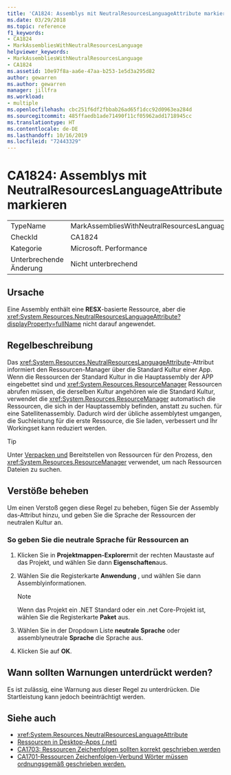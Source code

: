 ```yaml
---
title: 'CA1824: Assemblys mit NeutralResourcesLanguageAttribute markieren'
ms.date: 03/29/2018
ms.topic: reference
f1_keywords:
- CA1824
- MarkAssembliesWithNeutralResourcesLanguage
helpviewer_keywords:
- MarkAssembliesWithNeutralResourcesLanguage
- CA1824
ms.assetid: 10e97f8a-aa6e-47aa-b253-1e5d3a295d82
author: gewarren
ms.author: gewarren
manager: jillfra
ms.workload:
- multiple
ms.openlocfilehash: cbc251f6df2fbbab26ad65f1dcc92d0963ea284d
ms.sourcegitcommit: 485ffaedb1ade71490f11cf05962add1718945cc
ms.translationtype: HT
ms.contentlocale: de-DE
ms.lasthandoff: 10/16/2019
ms.locfileid: "72443329"
---
```

# <a name="ca1824-mark-assemblies-with-neutralresourceslanguageattribute"></a>CA1824: Assemblys mit NeutralResourcesLanguageAttribute markieren

|||
|-|-|
|TypeName|MarkAssembliesWithNeutralResourcesLanguage|
|CheckId|CA1824|
|Kategorie|Microsoft. Performance|
|Unterbrechende Änderung|Nicht unterbrechend|

## <a name="cause"></a>Ursache

Eine Assembly enthält eine **RESX**-basierte Ressource, aber die <xref:System.Resources.NeutralResourcesLanguageAttribute?displayProperty=fullName> nicht darauf angewendet.

## <a name="rule-description"></a>Regelbeschreibung

Das <xref:System.Resources.NeutralResourcesLanguageAttribute>-Attribut informiert den Ressourcen-Manager über die Standard Kultur einer App. Wenn die Ressourcen der Standard Kultur in die Hauptassembly der APP eingebettet sind und <xref:System.Resources.ResourceManager> Ressourcen abrufen müssen, die derselben Kultur angehören wie die Standard Kultur, verwendet die <xref:System.Resources.ResourceManager> automatisch die Ressourcen, die sich in der Hauptassembly befinden, anstatt zu suchen. für eine Satellitenassembly. Dadurch wird der übliche assemblytest umgangen, die Suchleistung für die erste Ressource, die Sie laden, verbessert und Ihr Workingset kann reduziert werden.

> [!TIP]
> Unter [Verpacken und](/dotnet/framework/resources/packaging-and-deploying-resources-in-desktop-apps) Bereitstellen von Ressourcen für den Prozess, den <xref:System.Resources.ResourceManager> verwendet, um nach Ressourcen Dateien zu suchen.

## <a name="fix-violations"></a>Verstöße beheben

Um einen Verstoß gegen diese Regel zu beheben, fügen Sie der Assembly das-Attribut hinzu, und geben Sie die Sprache der Ressourcen der neutralen Kultur an.

### <a name="to-specify-the-neutral-language-for-resources"></a>So geben Sie die neutrale Sprache für Ressourcen an

1. Klicken Sie in **Projektmappen-Explorer**mit der rechten Maustaste auf das Projekt, und wählen Sie dann **Eigenschaften**aus.

2. Wählen Sie die Registerkarte **Anwendung** , und wählen Sie dann Assemblyinformationen.

   > [!NOTE]
   > Wenn das Projekt ein .NET Standard oder ein .net Core-Projekt ist, wählen Sie die Registerkarte **Paket** aus.

3. Wählen Sie in der Dropdown Liste **neutrale Sprache** oder assemblyneutrale **Sprache** die Sprache aus.

4. Klicken Sie auf **OK**.

## <a name="when-to-suppress-warnings"></a>Wann sollten Warnungen unterdrückt werden?

Es ist zulässig, eine Warnung aus dieser Regel zu unterdrücken. Die Startleistung kann jedoch beeinträchtigt werden.

## <a name="see-also"></a>Siehe auch

- <xref:System.Resources.NeutralResourcesLanguageAttribute>
- [Ressourcen in Desktop-Apps (.net)](/dotnet/framework/resources/)
- [CA1703: Ressourcen Zeichenfolgen sollten korrekt geschrieben werden](../code-quality/ca1703-resource-strings-should-be-spelled-correctly.md)
- [CA1701-Ressourcen Zeichenfolgen-Verbund Wörter müssen ordnungsgemäß geschrieben werden.](../code-quality/ca1701-resource-string-compound-words-should-be-cased-correctly.md)
